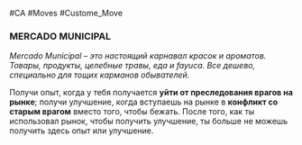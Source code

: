 #CA #Moves #Custome_Move

### MERCADO MUNICIPAL
*Mercado Municipal – это настоящий карнавал красок и ароматов. Товары, продукты, целебные травы, еда и fayuca. Все дешево, специально для тощих карманов обывателей.*

Получи опыт, когда у тебя получается **уйти от преследования врагов на рынке**; получи улучшение, когда вступаешь на рынке в **конфликт со старым врагом** вместо того, чтобы бежать. После того, как ты использовал рынок, чтобы получить улучшение, ты больше не можешь получить здесь опыт или улучшение.